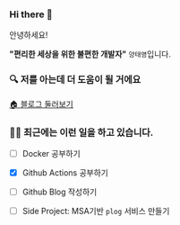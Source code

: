 ### Hi there 👋

안녕하세요! 

**"편리한 세상을 위한 불편한 개발자"** `양태영`입니다.

### 🔍 저를 아는데 더 도움이 될 거에요
[🏠 블로그 둘러보기](https://yangtaeyoung.github.io/)

### 🧑‍💻 최근에는 이런 일을 하고 있습니다.
- [ ] Docker 공부하기
- [x] Github Actions 공부하기
- [ ] Github Blog 작성하기
- [ ] Side Project: MSA기반 `plog` 서비스 만들기


<!--
**YangTaeyoung/YangTaeyoung** is a ✨ _special_ ✨ repository because its `README.md` (this file) appears on your GitHub profile.

Here are some ideas to get you started:

- 🔭 I’m currently working on ...
- 🌱 I’m currently learning ...
- 👯 I’m looking to collaborate on ...
- 🤔 I’m looking for help with ...
- 💬 Ask me about ...
- 📫 How to reach me: ...
- 😄 Pronouns: ...
- ⚡ Fun fact: ...
-->
